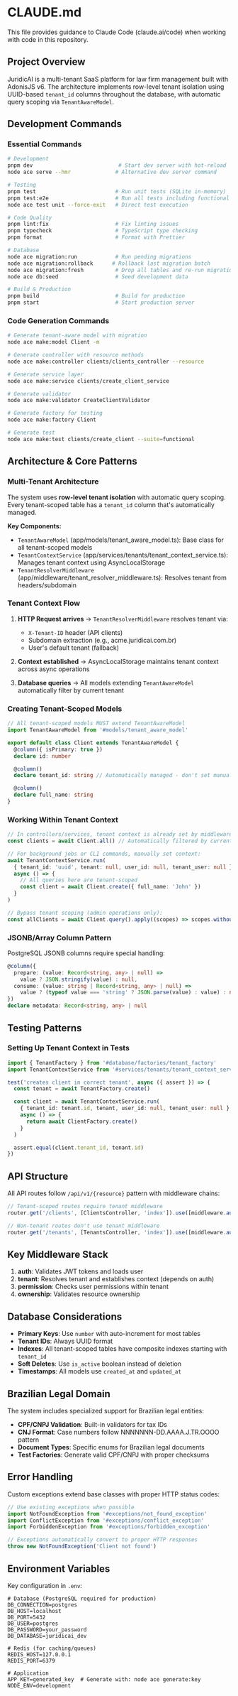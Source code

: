 # CLAUDE.md

This file provides guidance to Claude Code (claude.ai/code) when working with code in this repository.

## Project Overview

JuridicAI is a multi-tenant SaaS platform for law firm management built with AdonisJS v6. The architecture implements row-level tenant isolation using UUID-based `tenant_id` columns throughout the database, with automatic query scoping via `TenantAwareModel`.

## Development Commands

### Essential Commands

```bash
# Development
pnpm dev                           # Start dev server with hot-reload
node ace serve --hmr              # Alternative dev server command

# Testing
pnpm test                         # Run unit tests (SQLite in-memory)
pnpm test:e2e                     # Run all tests including functional
node ace test unit --force-exit   # Direct test execution

# Code Quality
pnpm lint:fix                     # Fix linting issues
pnpm typecheck                    # TypeScript type checking
pnpm format                       # Format with Prettier

# Database
node ace migration:run            # Run pending migrations
node ace migration:rollback      # Rollback last migration batch
node ace migration:fresh          # Drop all tables and re-run migrations
node ace db:seed                  # Seed development data

# Build & Production
pnpm build                        # Build for production
pnpm start                        # Start production server
```

### Code Generation Commands

```bash
# Generate tenant-aware model with migration
node ace make:model Client -m

# Generate controller with resource methods
node ace make:controller clients/clients_controller --resource

# Generate service layer
node ace make:service clients/create_client_service

# Generate validator
node ace make:validator CreateClientValidator

# Generate factory for testing
node ace make:factory Client

# Generate test
node ace make:test clients/create_client --suite=functional
```

## Architecture & Core Patterns

### Multi-Tenant Architecture

The system uses **row-level tenant isolation** with automatic query scoping. Every tenant-scoped table has a `tenant_id` column that's automatically managed.

**Key Components:**

- `TenantAwareModel` (app/models/tenant_aware_model.ts): Base class for all tenant-scoped models
- `TenantContextService` (app/services/tenants/tenant_context_service.ts): Manages tenant context using AsyncLocalStorage
- `TenantResolverMiddleware` (app/middleware/tenant_resolver_middleware.ts): Resolves tenant from headers/subdomain

### Tenant Context Flow

1. **HTTP Request arrives** → `TenantResolverMiddleware` resolves tenant via:
   - `X-Tenant-ID` header (API clients)
   - Subdomain extraction (e.g., acme.juridicai.com.br)
   - User's default tenant (fallback)

2. **Context established** → AsyncLocalStorage maintains tenant context across async operations

3. **Database queries** → All models extending `TenantAwareModel` automatically filter by current tenant

### Creating Tenant-Scoped Models

```typescript
// All tenant-scoped models MUST extend TenantAwareModel
import TenantAwareModel from '#models/tenant_aware_model'

export default class Client extends TenantAwareModel {
  @column({ isPrimary: true })
  declare id: number

  @column()
  declare tenant_id: string // Automatically managed - don't set manually

  @column()
  declare full_name: string
}
```

### Working Within Tenant Context

```typescript
// In controllers/services, tenant context is already set by middleware
const clients = await Client.all() // Automatically filtered by current tenant

// For background jobs or CLI commands, manually set context:
await TenantContextService.run(
  { tenant_id: 'uuid', tenant: null, user_id: null, tenant_user: null },
  async () => {
    // All queries here are tenant-scoped
    const client = await Client.create({ full_name: 'John' })
  }
)

// Bypass tenant scoping (admin operations only):
const allClients = await Client.query().apply((scopes) => scopes.withoutTenantScope())
```

### JSONB/Array Column Pattern

PostgreSQL JSONB columns require special handling:

```typescript
@column({
  prepare: (value: Record<string, any> | null) =>
    value ? JSON.stringify(value) : null,
  consume: (value: string | Record<string, any> | null) =>
    value ? (typeof value === 'string' ? JSON.parse(value) : value) : null,
})
declare metadata: Record<string, any> | null
```

## Testing Patterns

### Setting Up Tenant Context in Tests

```typescript
import { TenantFactory } from '#database/factories/tenant_factory'
import TenantContextService from '#services/tenants/tenant_context_service'

test('creates client in correct tenant', async ({ assert }) => {
  const tenant = await TenantFactory.create()

  const client = await TenantContextService.run(
    { tenant_id: tenant.id, tenant, user_id: null, tenant_user: null },
    async () => {
      return await ClientFactory.create()
    }
  )

  assert.equal(client.tenant_id, tenant.id)
})
```

## API Structure

All API routes follow `/api/v1/{resource}` pattern with middleware chains:

```typescript
// Tenant-scoped routes require tenant middleware
router.get('/clients', [ClientsController, 'index']).use([middleware.auth(), middleware.tenant()])

// Non-tenant routes don't use tenant middleware
router.get('/tenants', [TenantsController, 'index']).use([middleware.auth()])
```

## Key Middleware Stack

1. **auth**: Validates JWT tokens and loads user
2. **tenant**: Resolves tenant and establishes context (depends on auth)
3. **permission**: Checks user permissions within tenant
4. **ownership**: Validates resource ownership

## Database Considerations

- **Primary Keys**: Use `number` with auto-increment for most tables
- **Tenant IDs**: Always UUID format
- **Indexes**: All tenant-scoped tables have composite indexes starting with `tenant_id`
- **Soft Deletes**: Use `is_active` boolean instead of deletion
- **Timestamps**: All models use `created_at` and `updated_at`

## Brazilian Legal Domain

The system includes specialized support for Brazilian legal entities:

- **CPF/CNPJ Validation**: Built-in validators for tax IDs
- **CNJ Format**: Case numbers follow NNNNNNN-DD.AAAA.J.TR.OOOO pattern
- **Document Types**: Specific enums for Brazilian legal documents
- **Test Factories**: Generate valid CPF/CNPJ with proper checksums

## Error Handling

Custom exceptions extend base classes with proper HTTP status codes:

```typescript
// Use existing exceptions when possible
import NotFoundException from '#exceptions/not_found_exception'
import ConflictException from '#exceptions/conflict_exception'
import ForbiddenException from '#exceptions/forbidden_exception'

// Exceptions automatically convert to proper HTTP responses
throw new NotFoundException('Client not found')
```

## Environment Variables

Key configuration in `.env`:

```env
# Database (PostgreSQL required for production)
DB_CONNECTION=postgres
DB_HOST=localhost
DB_PORT=5432
DB_USER=postgres
DB_PASSWORD=your_password
DB_DATABASE=juridicai_dev

# Redis (for caching/queues)
REDIS_HOST=127.0.0.1
REDIS_PORT=6379

# Application
APP_KEY=generated_key  # Generate with: node ace generate:key
NODE_ENV=development
```
